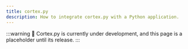 ```yaml
---
title: cortex.py
description: How to integrate cortex.py with a Python application.
---
```



:::warning
🚧 Cortex.py is currently under development, and this page is a placeholder until its release.
:::


<!--
:::warning
🚧 Cortex.cpp is currently under development. Our documentation outlines the intended behavior of Cortex, which may not yet be fully implemented in the codebase.
:::
Cortex.cpp can be used in a Python application with the `cortex.py` library. Cortex.cpp provides a Python client library as a **fork of OpenAI's [Python library](https://github.com/openai/openai-python)** with additional methods for Local AI.
## Installation

```py
pip install @menloresearch/cortex-python
```

## Usage

1. Replace the OpenAI import with Cortex.cpp in your application:

```diff
- from openai import OpenAI
+ from @menloresearch/cortex-python import Cortex
```

2. Modify the initialization of the client to use Cortex.cpp:

```diff
- client = OpenAI(api_key='your-api-key')
+ client = Cortex(base_url="BASE_URL", api_key="API_KEY")  # This can be omitted if using the default

```

### Example Usage

```py
from @menloresearch/cortex-python import Cortex

client = OpenAI(base_url="http://localhost:3928", api_key="cortex")

model = "TheBloke/TinyLlama-1.1B-Chat-v1.0-GGUF"
client.models.start(model=model)

completion = client.chat.completions.create(
    model=model,
    messages=[
        {
            "role": "user",
            "content": "Say this is a test",
        },
    ],
)
print(completion.choices[0].message.content)
``` -->
